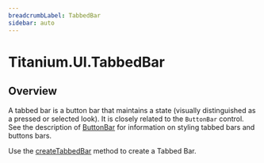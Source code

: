 ```yaml
---
breadcrumbLabel: TabbedBar
sidebar: auto
---
```


# Titanium.UI.TabbedBar

<ProxySummary/>

## Overview

A tabbed bar is a button bar that
maintains a state (visually distinguished as a pressed or selected look).
It is closely related to the `ButtonBar` control. See the description of 
[ButtonBar](Titanium.UI.ButtonBar) for information on styling tabbed bars and buttons
bars.

Use the [createTabbedBar](Titanium.UI.createTabbedBar) method to create a Tabbed Bar.

<ApiDocs/>
